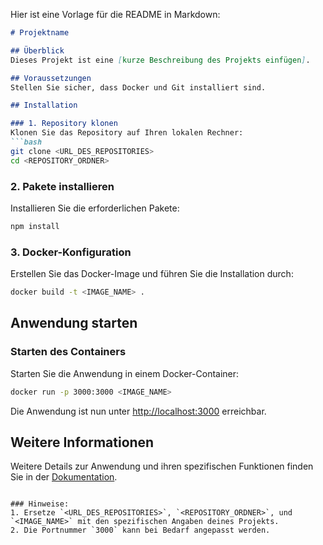 Hier ist eine Vorlage für die README in Markdown:

```markdown
# Projektname

## Überblick
Dieses Projekt ist eine [kurze Beschreibung des Projekts einfügen].

## Voraussetzungen
Stellen Sie sicher, dass Docker und Git installiert sind.

## Installation

### 1. Repository klonen
Klonen Sie das Repository auf Ihren lokalen Rechner:
```bash
git clone <URL_DES_REPOSITORIES>
cd <REPOSITORY_ORDNER>
```

### 2. Pakete installieren
Installieren Sie die erforderlichen Pakete:
```bash
npm install
```

### 3. Docker-Konfiguration
Erstellen Sie das Docker-Image und führen Sie die Installation durch:
```bash
docker build -t <IMAGE_NAME> .
```

## Anwendung starten

### Starten des Containers
Starten Sie die Anwendung in einem Docker-Container:
```bash
docker run -p 3000:3000 <IMAGE_NAME>
```

Die Anwendung ist nun unter [http://localhost:3000](http://localhost:3000) erreichbar.

## Weitere Informationen
Weitere Details zur Anwendung und ihren spezifischen Funktionen finden Sie in der [Dokumentation](DOKUMENTATION.md).
```

### Hinweise:
1. Ersetze `<URL_DES_REPOSITORIES>`, `<REPOSITORY_ORDNER>`, und `<IMAGE_NAME>` mit den spezifischen Angaben deines Projekts.
2. Die Portnummer `3000` kann bei Bedarf angepasst werden.
